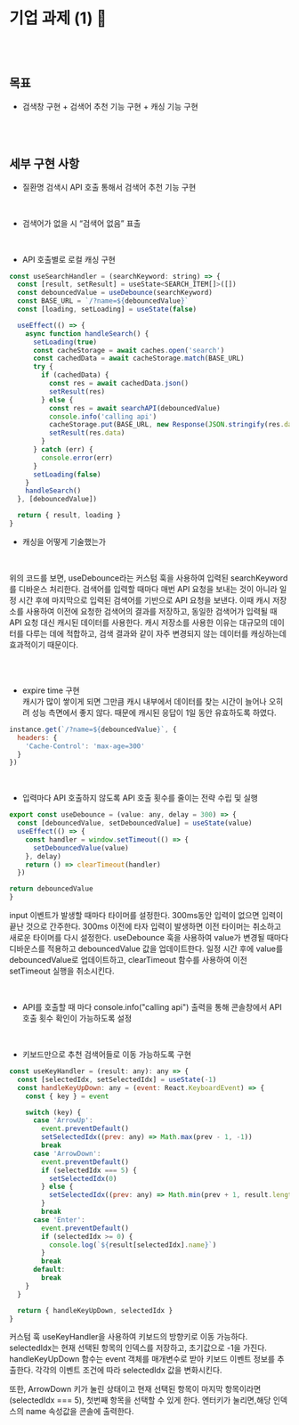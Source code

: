 # 기업 과제 (1) 👫

<br/><br/>

## 목표

- 검색창 구현 + 검색어 추천 기능 구현 + 캐싱 기능 구현

<br/><br/>

## 세부 구현 사항

- 질환명 검색시 API 호출 통해서 검색어 추천 기능 구현

<br/>

- 검색어가 없을 시 “검색어 없음” 표출

<br/>

- API 호출별로 로컬 캐싱 구현

```javascript
const useSearchHandler = (searchKeyword: string) => {
  const [result, setResult] = useState<SEARCH_ITEM[]>([])
  const debouncedValue = useDebounce(searchKeyword)
  const BASE_URL = `/?name=${debouncedValue}`
  const [loading, setLoading] = useState(false)

  useEffect(() => {
    async function handleSearch() {
      setLoading(true)
      const cacheStorage = await caches.open('search')
      const cachedData = await cacheStorage.match(BASE_URL)
      try {
        if (cachedData) {
          const res = await cachedData.json()
          setResult(res)
        } else {
          const res = await searchAPI(debouncedValue)
          console.info('calling api')
          cacheStorage.put(BASE_URL, new Response(JSON.stringify(res.data)))
          setResult(res.data)
        }
      } catch (err) {
        console.error(err)
      }
      setLoading(false)
    }
    handleSearch()
  }, [debouncedValue])

  return { result, loading }
}
```

- 캐싱을 어떻게 기술했는가

<br/>

위의 코드를 보면, useDebounce라는 커스텀 훅을 사용하여 입력된 searchKeyword를 디바운스 처리한다. 검색어를 입력할 때마다 매번 API 요청을 보내는 것이 아니라 일정 시간 후에 마지막으로 입력된 검색어를 기반으로 API 요청을 보낸다.
이때 캐시 저장소를 사용하여 이전에 요청한 검색어의 결과를 저장하고, 동일한 검색어가 입력될 때 API 요청 대신 캐시된 데이터를 사용한다. 캐시 저장소를 사용한 이유는 대규모의 데이터를 다루는 데에 적합하고, 검색 결과와 같이 자주 변경되지 않는 데이터를 캐싱하는데 효과적이기 때문이다.

<br/><br/>

- expire time 구현
  <br/>
  캐시가 많이 쌓이게 되면 그만큼 캐시 내부에서 데이터를 찾는 시간이 늘어나 오히려 성능 측면에서 좋지 않다. 때문에 캐시된 응답이 1일 동안 유효하도록 하였다.

```javascript
instance.get(`/?name=${debouncedValue}`, {
  headers: {
    'Cache-Control': 'max-age=300'
  }
})
```

<br/>
    
- 입력마다 API 호출하지 않도록 API 호출 횟수를 줄이는 전략 수립 및 실행
    
```javascript
export const useDebounce = (value: any, delay = 300) => {
  const [debouncedValue, setDebouncedValue] = useState(value)
  useEffect(() => {
    const handler = window.setTimeout(() => {
      setDebouncedValue(value)
    }, delay)
    return () => clearTimeout(handler)
  })

return debouncedValue
}

````
input 이벤트가 발생할 때마다 타이머를 설정한다. 300ms동안 입력이 없으면 입력이 끝난 것으로 간주한다. 300ms 이전에 타자 입력이 발생하면 이전 타이머는 취소하고 새로운 타이머를 다시 설정한다. useDebounce 훅을 사용하여 value가 변경될 때마다 디바운스를 적용하고 debouncedValue 값을 업데이트한다. 일정 시간 후에 value를 debouncedValue로 업데이트하고, clearTimeout 함수를 사용하여 이전 setTimeout 실행을 취소시킨다.

<br/>


- API를 호출할 때 마다 console.info("calling api") 출력을 통해 콘솔창에서 API 호출 횟수 확인이 가능하도록 설정

<br/>

- 키보드만으로 추천 검색어들로 이동 가능하도록 구현

```javascript
const useKeyHandler = (result: any): any => {
  const [selectedIdx, setSelectedIdx] = useState(-1)
  const handleKeyUpDown: any = (event: React.KeyboardEvent) => {
    const { key } = event

    switch (key) {
      case 'ArrowUp':
        event.preventDefault()
        setSelectedIdx((prev: any) => Math.max(prev - 1, -1))
        break
      case 'ArrowDown':
        event.preventDefault()
        if (selectedIdx === 5) {
          setSelectedIdx(0)
        } else {
          setSelectedIdx((prev: any) => Math.min(prev + 1, result.length - 1))
        }
        break
      case 'Enter':
        event.preventDefault()
        if (selectedIdx >= 0) {
          console.log(`${result[selectedIdx].name}`)
        }
        break
      default:
        break
    }
  }

  return { handleKeyUpDown, selectedIdx }
}
````

커스텀 훅 useKeyHandler을 사용하여 키보드의 방향키로 이동 가능하다. selectedIdx는 현재 선택된 항목의 인덱스를 저장하고, 초기값으로 -1을 가진다. handleKeyUpDown 함수는 event 객체를 매개변수로 받아 키보드 이벤트 정보를 추출한다. 각각의 이벤트 조건에 따라 selectedIdx 값을 변화시킨다.

또한, ArrowDown 키가 눌린 상태이고 현재 선택된 항목이 마지막 항목이라면(selectedIdx === 5), 첫번째 항목을 선택할 수 있게 한다. 엔터키가 눌리면,해당 인덱스의 name 속성값을 콘솔에 출력한다.

